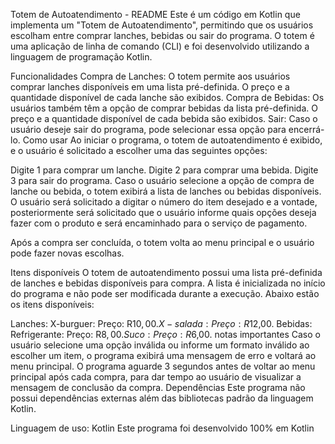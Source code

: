 

Totem de Autoatendimento - README
Este é um código em Kotlin que implementa um "Totem de Autoatendimento", permitindo que os usuários escolham entre comprar lanches, bebidas ou sair do programa. O totem é uma aplicação de linha de comando (CLI) e foi desenvolvido utilizando a linguagem de programação Kotlin.

Funcionalidades
Compra de Lanches: O totem permite aos usuários comprar lanches disponíveis em uma lista pré-definida. O preço e a quantidade disponível de cada lanche são exibidos.
Compra de Bebidas: Os usuários também têm a opção de comprar bebidas da lista pré-definida. O preço e a quantidade disponível de cada bebida são exibidos.
Sair: Caso o usuário deseje sair do programa, pode selecionar essa opção para encerrá-lo.
Como usar
Ao iniciar o programa, o totem de autoatendimento é exibido, e o usuário é solicitado a escolher uma das seguintes opções:

Digite 1 para comprar um lanche.
Digite 2 para comprar uma bebida.
Digite 3 para sair do programa.
Caso o usuário selecione a opção de compra de lanche ou bebida, o totem exibirá a lista de lanches ou bebidas disponíveis. O usuário será solicitado a digitar o número do item desejado e a vontade, posteriormente será solicitado que o usuário informe quais opções deseja fazer com o produto e será encaminhado para o serviço de pagamento.

Após a compra ser concluída, o totem volta ao menu principal e o usuário pode fazer novas escolhas.

Itens disponíveis
O totem de autoatendimento possui uma lista pré-definida de lanches e bebidas disponíveis para compra. A lista é inicializada no início do programa e não pode ser modificada durante a execução. Abaixo estão os itens disponíveis:

Lanches:
X-burguer: Preço: R$10,00.
X-salada: Preço: R$12,00.
Bebidas:
Refrigerante: Preço: R$8,00.
Suco: Preço: R$6,00.
notas importantes
Caso o usuário selecione uma opção inválida ou informe um formato inválido ao escolher um item, o programa exibirá uma mensagem de erro e voltará ao menu principal.
O programa aguarde 3 segundos antes de voltar ao menu principal após cada compra, para dar tempo ao usuário de visualizar a mensagem de conclusão da compra.
Dependências
Este programa não possui dependências externas além das bibliotecas padrão da linguagem Kotlin.

Linguagem de uso: Kotlin
Este programa foi desenvolvido 100% em Kotlin
